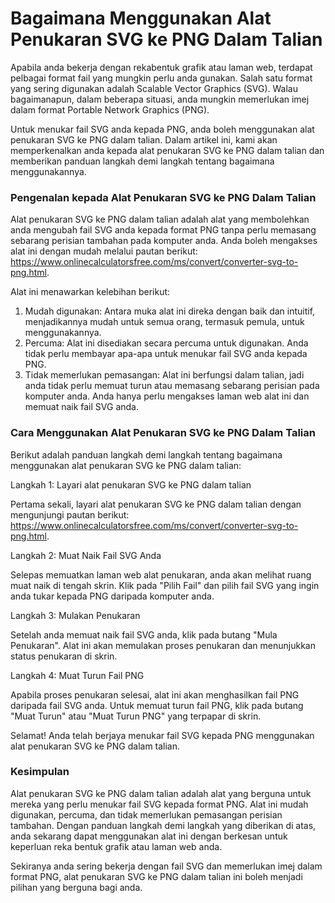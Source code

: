 Bagaimana Menggunakan Alat Penukaran SVG ke PNG Dalam Talian
============================================================

Apabila anda bekerja dengan rekabentuk grafik atau laman web, terdapat pelbagai format fail yang mungkin perlu anda gunakan. Salah satu format yang sering digunakan adalah Scalable Vector Graphics (SVG). Walau bagaimanapun, dalam beberapa situasi, anda mungkin memerlukan imej dalam format Portable Network Graphics (PNG).

Untuk menukar fail SVG anda kepada PNG, anda boleh menggunakan alat penukaran SVG ke PNG dalam talian. Dalam artikel ini, kami akan memperkenalkan anda kepada alat penukaran SVG ke PNG dalam talian dan memberikan panduan langkah demi langkah tentang bagaimana menggunakannya.

### Pengenalan kepada Alat Penukaran SVG ke PNG Dalam Talian

Alat penukaran SVG ke PNG dalam talian adalah alat yang membolehkan anda mengubah fail SVG anda kepada format PNG tanpa perlu memasang sebarang perisian tambahan pada komputer anda. Anda boleh mengakses alat ini dengan mudah melalui pautan berikut: <https://www.onlinecalculatorsfree.com/ms/convert/converter-svg-to-png.html>.

Alat ini menawarkan kelebihan berikut:

1. Mudah digunakan: Antara muka alat ini direka dengan baik dan intuitif, menjadikannya mudah untuk semua orang, termasuk pemula, untuk menggunakannya.
2. Percuma: Alat ini disediakan secara percuma untuk digunakan. Anda tidak perlu membayar apa-apa untuk menukar fail SVG anda kepada PNG.
3. Tidak memerlukan pemasangan: Alat ini berfungsi dalam talian, jadi anda tidak perlu memuat turun atau memasang sebarang perisian pada komputer anda. Anda hanya perlu mengakses laman web alat ini dan memuat naik fail SVG anda.

### Cara Menggunakan Alat Penukaran SVG ke PNG Dalam Talian

Berikut adalah panduan langkah demi langkah tentang bagaimana menggunakan alat penukaran SVG ke PNG dalam talian:

Langkah 1: Layari alat penukaran SVG ke PNG dalam talian

Pertama sekali, layari alat penukaran SVG ke PNG dalam talian dengan mengunjungi pautan berikut: <https://www.onlinecalculatorsfree.com/ms/convert/converter-svg-to-png.html>.

Langkah 2: Muat Naik Fail SVG Anda

Selepas memuatkan laman web alat penukaran, anda akan melihat ruang muat naik di tengah skrin. Klik pada "Pilih Fail" dan pilih fail SVG yang ingin anda tukar kepada PNG daripada komputer anda.

Langkah 3: Mulakan Penukaran

Setelah anda memuat naik fail SVG anda, klik pada butang "Mula Penukaran". Alat ini akan memulakan proses penukaran dan menunjukkan status penukaran di skrin.

Langkah 4: Muat Turun Fail PNG

Apabila proses penukaran selesai, alat ini akan menghasilkan fail PNG daripada fail SVG anda. Untuk memuat turun fail PNG, klik pada butang "Muat Turun" atau "Muat Turun PNG" yang terpapar di skrin.

Selamat! Anda telah berjaya menukar fail SVG kepada PNG menggunakan alat penukaran SVG ke PNG dalam talian.

### Kesimpulan

Alat penukaran SVG ke PNG dalam talian adalah alat yang berguna untuk mereka yang perlu menukar fail SVG kepada format PNG. Alat ini mudah digunakan, percuma, dan tidak memerlukan pemasangan perisian tambahan. Dengan panduan langkah demi langkah yang diberikan di atas, anda sekarang dapat menggunakan alat ini dengan berkesan untuk keperluan reka bentuk grafik atau laman web anda.

Sekiranya anda sering bekerja dengan fail SVG dan memerlukan imej dalam format PNG, alat penukaran SVG ke PNG dalam talian ini boleh menjadi pilihan yang berguna bagi anda.